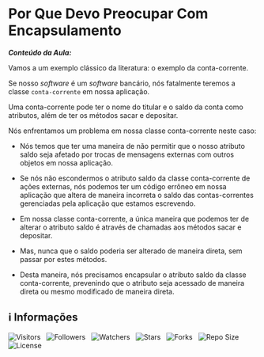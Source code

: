 <!-- Título -->
# Por Que Devo Preocupar Com Encapsulamento

***Conteúdo da Aula:***

Vamos a um exemplo clássico da literatura: o exemplo da conta-corrente.

Se nosso *software* é um *software* bancário, nós fatalmente teremos a classe `conta-corrente` em nossa aplicação.

Uma conta-corrente pode ter o nome do titular e o saldo da conta como atributos, além de ter os métodos sacar e depositar.

Nós enfrentamos um problema em nossa classe conta-corrente neste caso:

* Nós temos que ter uma maneira de não permitir que o nosso atributo saldo seja afetado por trocas de mensagens externas com outros objetos em nossa aplicação.

* Se nós não escondermos o atributo saldo da classe conta-corrente de ações externas, nós podemos ter um código errôneo em nossa aplicação que altera de maneira incorreta o saldo das contas-correntes gerenciadas pela aplicação que estamos escrevendo.

* Em nossa classe conta-corrente, a única maneira que podemos ter de alterar o atributo saldo é através de chamadas aos métodos sacar e depositar.

* Mas, nunca que o saldo poderia ser alterado de maneira direta, sem passar por estes métodos.

* Desta maneira, nós precisamos encapsular o atributo saldo da classe conta-corrente, prevenindo que o atributo seja acessado de maneira direta ou mesmo modificado de maneira direta.

<!-- Informações -->
## &#8505; Informações

![Visitors](https://api.visitorbadge.io/api/visitors?path=Devsgeeknerd%2Fcla-por-que-dev-pre-com-enc-enc-log-ori-obj-com-bas&label=Visitantes&labelColor=%23700070&labelStyle=none&countColor=%23000fff&style=plastic&color=%23ffffff "Total de Visitantes")
&nbsp;
![Followers](https://img.shields.io/github/followers/Devsgeeknerd?style=p&label=Seguidores&labelColor=800080&color=000fff "Total de Seguidores")
&nbsp;
![Watchers](https://img.shields.io/github/watchers/Devsgeeknerd/cla-por-que-dev-pre-com-enc-enc-log-ori-obj-com-bas?style=p&label=Observadores&labelColor=800080&color=000fff "Total de Observadores")
&nbsp;
![Stars](https://img.shields.io/github/stars/Devsgeeknerd/cla-por-que-dev-pre-com-enc-enc-log-ori-obj-com-bas?style=p&label=Estrelas&labelColor=800080&color=000fff "Total de Estrelas")
&nbsp;
![Forks](https://img.shields.io/github/forks/Devsgeeknerd/cla-por-que-dev-pre-com-enc-enc-log-ori-obj-com-bas?style=p&label=Bifurcações&labelColor=800080&color=000fff "Total de Bifurcações")
&nbsp;
![Repo Size](https://img.shields.io/github/repo-size/Devsgeeknerd/cla-por-que-dev-pre-com-enc-enc-log-ori-obj-com-bas?style=p&label=Tamanho&labelColor=800080&color=000fff "Tamanho do Repositório")
&nbsp;
![License](https://img.shields.io/github/license/Devsgeeknerd/cla-por-que-dev-pre-com-enc-enc-log-ori-obj-com-bas?style=p&label=Licença&labelColor=800080&color=000fff "Licença do Repositório")
